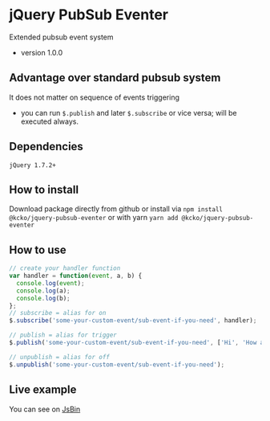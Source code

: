 # jQuery PubSub Eventer
Extended pubsub event system

- version 1.0.0

## Advantage over standard pubsub system
It does not matter on sequence of events triggering
- you can run ```$.publish``` and later ```$.subscribe``` or vice versa; will be executed always.

## Dependencies
```jQuery 1.7.2+```

## How to install
Download package directly from github or install via ```npm install @kcko/jquery-pubsub-eventer``` or with yarn ```yarn add @kcko/jquery-pubsub-eventer```

## How to use
```javascript
// create your handler function
var handler = function(event, a, b) {
  console.log(event);
  console.log(a);
  console.log(b);
};
// subscribe = alias for on
$.subscribe('some-your-custom-event/sub-event-if-you-need', handler);

// publish = alias for trigger
$.publish('some-your-custom-event/sub-event-if-you-need', ['Hi', 'How are you?']);

// unpublish = alias for off
$.unpublish('some-your-custom-event/sub-event-if-you-need');
```


## Live example 
You can see on [JsBin](https://jsbin.com/tocudof/edit?html,js,output)